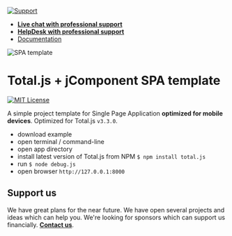 [![Support](https://www.totaljs.com/img/button-support.png)](https://www.totaljs.com/support/)

- [__Live chat with professional support__](https://messenger.totaljs.com)
- [__HelpDesk with professional support__](https://helpdesk.totaljs.com)
- [Documentation](https://docs.totaljs.com)

![SPA template](https://cdn.totaljs.com/images/template-spa.png)

# Total.js + jComponent SPA template

[![MIT License][license-image]][license-url]

A simple project template for Single Page Application __optimized for mobile devices__. Optimized for Total.js `v3.3.0`.

- download example
- open terminal / command-line
- open app directory
- install latest version of Total.js from NPM `$ npm install total.js`
- run `$ node debug.js`
- open browser `http://127.0.0.1:8000`

## Support us

We have great plans for the near future. We have open several projects and ideas which can help you. We're looking for sponsors which can support us financially. [__Contact us__](https://www.totaljs.com/contact/).

[license-image]: https://img.shields.io/badge/license-MIT-blue.svg?style=flat
[license-url]: license.txt

